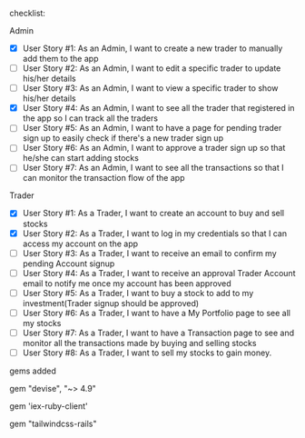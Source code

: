 checklist:

Admin 
- [x] User Story #1: As an Admin, I want to create a new trader to manually add them to the app 
- [ ] User Story #2: As an Admin, I want to edit a specific trader to update his/her details 
- [ ] User Story #3: As an Admin, I want to view a specific trader to show his/her details 
- [x] User Story #4: As an Admin, I want to see all the trader that registered in the app so I can track all the traders 
- [ ] User Story #5: As an Admin, I want to have a page for pending trader sign up to easily check if there's a new trader sign up 
- [ ] User Story #6: As an Admin, I want to approve a trader sign up so that he/she can start adding stocks 
- [ ] User Story #7: As an Admin, I want to see all the transactions so that I can monitor the transaction flow of the app

Trader
- [x] User Story #1: As a Trader, I want to create an account to buy and sell stocks
- [x] User Story #2: As a Trader, I want to log in my credentials so that I can access my account on the app
- [ ] User Story #3: As a Trader, I want to receive an email to confirm my pending Account signup
- [ ] User Story #4: As a Trader, I want to receive an approval Trader Account email to notify me once my account has been approved
- [ ] User Story #5: As a Trader, I want to buy a stock to add to my investment(Trader signup should be approved)
- [ ] User Story #6: As a Trader, I want to have a My Portfolio page to see all my stocks
- [ ] User Story #7: As a Trader, I want to have a Transaction page to see and monitor all the transactions made by buying and selling stocks
- [ ] User Story #8: As a Trader, I want to sell my stocks to gain money.

gems added

gem "devise", "~> 4.9"

gem 'iex-ruby-client'

gem "tailwindcss-rails"